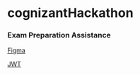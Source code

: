 # cognizantHackathon

### Exam Preparation Assistance

<a href='https://www.figma.com/file/PrP89uTcXOyLMClNbzXcWW/Untitled?type=design&node-id=0%3A1&mode=design&t=YmZDyfvX67yYtThI-1&fuid=1283840001001234280' target='_blank'>Figma</a>

<a href='https://www.freecodecamp.org/news/how-to-secure-your-mern-stack-application/'>JWT</a>
